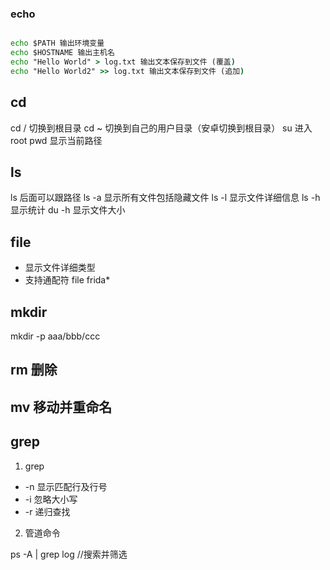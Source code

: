 ### echo

```cmd

echo $PATH 输出环境变量
echo $HOSTNAME 输出主机名
echo "Hello World" > log.txt 输出文本保存到文件 (覆盖)
echo "Hello World2" >> log.txt 输出文本保存到文件 (追加)

```

## cd

cd / 切换到根目录
cd ~ 切换到自己的用户目录（安卓切换到根目录）
su 进入 root
pwd 显示当前路径

## ls

ls 后面可以跟路径
ls -a 显示所有文件包括隐藏文件
ls -l 显示文件详细信息
ls -h 显示统计
du -h 显示文件大小

## file

- 显示文件详细类型
- 支持通配符
  file frida\*

## mkdir

mkdir -p aaa/bbb/ccc

## rm 删除

## mv 移动并重命名

## grep

1. grep

- -n 显示匹配行及行号
- -i 忽略大小写
- -r 递归查找

2. 管道命令

ps -A | grep log //搜索并筛选

